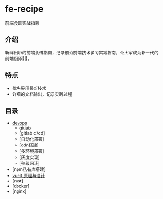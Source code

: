 # fe-recipe
前端食谱实战指南

## 介绍
新鲜出炉的前端食谱指南，记录前沿前端技术学习实践指南，让大家成为新一代的前端厨师👨‍🍳。

## 特点
- 优先采用最新技术
- 详细的文档输出，记录实践过程

## 目录
- [devops](./menu/devops/index.md)
  -  [gitlab](./menu/devops/gitlab.md) 
  -  [gitlab ci/cd]
  -  [自动化部署]
  -  [cdn搭建]
  -  [多环境部署]
  -  [灰度实现]
  -  [秒级回滚]
- [npm私有库搭建]
- [vue3 原理与设计](https://github.com/KesionX/ue3)
- [rust]
- [docker]
- [nginx]
